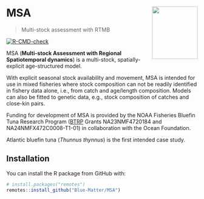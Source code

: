 
<!-- README.md is generated from README.Rmd. Please edit that file -->

# MSA <img src="man/figures/README-hex.png" align="right" height=139 width=120 />

> Multi-stock assessment with RTMB

<!-- badges: start -->

[![R-CMD-check](https://github.com/Blue-Matter/MSA/actions/workflows/R-CMD-check.yaml/badge.svg)](https://github.com/Blue-Matter/MSA/actions/workflows/R-CMD-check.yaml)
<!-- badges: end -->

MSA (**Multi-stock Assessment with Regional Spatiotemporal dynamics**)
is a multi-stock, spatially-explicit age-structured model.

With explicit seasonal stock availability and movement, MSA is intended
for use in mixed fisheries where stock composition can not be readily
identified in fishery data alone, i.e., from catch and age/length
composition. Models can also be fitted to genetic data, e.g., stock
composition of catches and close-kin pairs.

Funding for development of MSA is provided by the NOAA Fisheries Bluefin
Tuna Research Program
([BTRP](https://www.fisheries.noaa.gov/grant/bluefin-tuna-research-program)
Grants NA23NMF4720184 and NA24NMFX472C0008-T1-01) in collaboration with
the Ocean Foundation.

Atlantic bluefin tuna (*Thunnus thynnus*) is the first intended case
study.

## Installation

You can install the R package from GitHub with:

``` r
# install.packages("remotes")
remotes::install_github("Blue-Matter/MSA")
```
